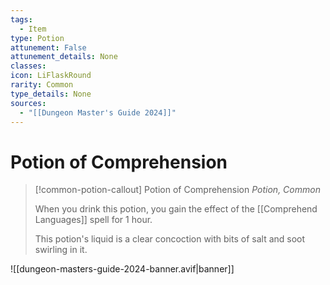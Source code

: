 ```yaml
---
tags:
  - Item
type: Potion
attunement: False
attunement_details: None
classes:
icon: LiFlaskRound
rarity: Common
type_details: None
sources:
  - "[[Dungeon Master's Guide 2024]]"
---
```


# Potion of Comprehension

>[!common-potion-callout] Potion of Comprehension
>_Potion, Common_
>
>When you drink this potion, you gain the effect of the [[Comprehend Languages]] spell for 1 hour.
>
>This potion's liquid is a clear concoction with bits of salt and soot swirling in it.


![[dungeon-masters-guide-2024-banner.avif|banner]]
